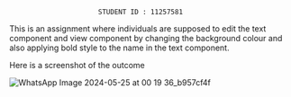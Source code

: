                          STUDENT ID : 11257581
This is an assignment where individuals are supposed to edit the text component
and view component by changing the background colour and also applying bold style 
to the name in the text component.

Here is a screenshot of the outcome

![WhatsApp Image 2024-05-25 at 00 19 36_b957cf4f](https://github.com/gyampson/rn-assignment2-11257581/assets/170138029/96518c17-22b7-4734-9b3e-7b4cf24bb416)
